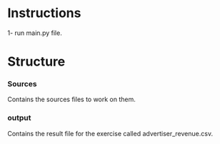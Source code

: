 # Instructions
1- run main.py file.

# Structure
### Sources
Contains the sources files to work on them.

### output
Contains the result file for the exercise called advertiser_revenue.csv.

